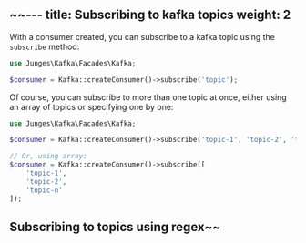 ~~---
title: Subscribing to kafka topics
weight: 2
---

With a consumer created, you can subscribe to a kafka topic using the `subscribe` method:

```php
use Junges\Kafka\Facades\Kafka;

$consumer = Kafka::createConsumer()->subscribe('topic');
```

Of course, you can subscribe to more than one topic at once, either using an array of topics or specifying one by one:

```php
use Junges\Kafka\Facades\Kafka;

$consumer = Kafka::createConsumer()->subscribe('topic-1', 'topic-2', 'topic-n');

// Or, using array:
$consumer = Kafka::createConsumer()->subscribe([
    'topic-1',
    'topic-2',
    'topic-n'
]);
```

## Subscribing to topics using regex~~

